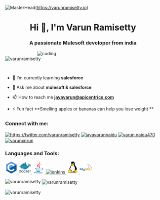 ![MasterHead](https://user-images.githubusercontent.com/28925814/167926801-5d5e4cd5-7595-46a2-8a82-b72184931c03.gif)(https://varunramisetty.io)
<h1 align="center">Hi 👋, I'm Varun Ramisetty</h1>
<h3 align="center">A passionate Mulesoft developer from india </h3>
<img align="right" alt="coding" width="400" src="https://giphy.com/gifs/dommespace-domme-space-programador-qgQUggAC3Pfv687qPC/fullscreen.gif">

<p align="left"> <img src="https://komarev.com/ghpvc/?username=varunramisetty&label=Profile%20views&color=0e75b6&style=flat" alt="varunramisetty" /> </p>

<p align="left"> <a href="https://twitter.com/" target="blank"><img src="https://img.shields.io/twitter/follow/?logo=twitter&style=for-the-badge" alt="" /></a> </p>

- 🌱 I’m currently learning **salesforce**

- 💬 Ask me about **mulesoft & salesforce**

- 📫 How to reach me **jayavarun@apicentrics.com**

- ⚡ Fun fact **Smelling apples or bananas can help you lose weight **

<h3 align="left">Connect with me:</h3>
<p align="left">
<a href="https://twitter.com/https://twitter.com/varunramisetty" target="blank"><img align="center" src="https://raw.githubusercontent.com/rahuldkjain/github-profile-readme-generator/master/src/images/icons/Social/twitter.svg" alt="https://twitter.com/varunramisetty" height="30" width="40" /></a>
<a href="https://linkedin.com/in/jayavarunnaidu" target="blank"><img align="center" src="https://raw.githubusercontent.com/rahuldkjain/github-profile-readme-generator/master/src/images/icons/Social/linked-in-alt.svg" alt="jayavarunnaidu" height="30" width="40" /></a>
<a href="https://fb.com/varun.naidu470" target="blank"><img align="center" src="https://raw.githubusercontent.com/rahuldkjain/github-profile-readme-generator/master/src/images/icons/Social/facebook.svg" alt="varun.naidu470" height="30" width="40" /></a>
<a href="https://instagram.com/varunxnrun" target="blank"><img align="center" src="https://raw.githubusercontent.com/rahuldkjain/github-profile-readme-generator/master/src/images/icons/Social/instagram.svg" alt="varunxnrun" height="30" width="40" /></a>
</p>

<h3 align="left">Languages and Tools:</h3>
<p align="left"> 
<a href="https://www.cprogramming.com/" target="_blank" rel="noreferrer"> <img src="https://raw.githubusercontent.com/devicons/devicon/master/icons/c/c-original.svg" alt="c" width="40" height="40"/> 
</a> <a href="https://www.docker.com/" target="_blank" rel="noreferrer"> <img src="https://raw.githubusercontent.com/devicons/devicon/master/icons/docker/docker-original-wordmark.svg" alt="docker" width="40" height="40"/> 
</a> <a href="https://www.java.com" target="_blank" rel="noreferrer"> <img src="https://raw.githubusercontent.com/devicons/devicon/master/icons/java/java-original.svg" alt="java" width="40" height="40"/> 
</a> <a href="https://www.jenkins.io" target="_blank" rel="noreferrer"> <img src="https://www.vectorlogo.zone/logos/jenkins/jenkins-icon.svg" alt="jenkins" width="40" height="40"/> 
</a> <a href="https://www.linux.org/" target="_blank" rel="noreferrer"> <img src="https://raw.githubusercontent.com/devicons/devicon/master/icons/linux/linux-original.svg" alt="linux" width="40" height="40"/>
</a> <a href="https://www.mysql.com/" target="_blank" rel="noreferrer"> <img src="https://raw.githubusercontent.com/devicons/devicon/master/icons/mysql/mysql-original-wordmark.svg" alt="mysql" width="40" height="40"/>
</a> 
</p>

<p><img align="left" src="https://github-readme-stats.vercel.app/api/top-langs?username=varunramisetty&show_icons=true&locale=en&layout=compact" alt="varunramisetty" /></p>

<p>&nbsp;<img align="center" src="https://github-readme-stats.vercel.app/api?username=varunramisetty&show_icons=true&locale=en" alt="varunramisetty" /></p>

<p><img align="center" src="https://github-readme-streak-stats.herokuapp.com/?user=varunramisetty&" alt="varunramisetty" /></p>

